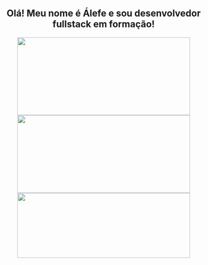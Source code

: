## <div align="center"> Olá! Meu nome é Álefe e sou desenvolvedor fullstack em formação!
</div>
<div align="center">
<img height="180em" width="400em" src="https://github-readme-stats.vercel.app/api/top-langs/?username=Alephmihaelis&layout=compact&langs_count=7&theme=github_dark"/><img height="180em" width="400em" src="https://github-readme-stats.vercel.app/api?username=Alephmihaelis&show_icons=true&theme=github_dark&include_all_commits=true&count_private=true"/>
<a href="https://git.io/streak-stats"><img height="150em" width="400em" src="https://streak-stats.demolab.com?user=Alephmihaelis&theme=dark&date_format=j%20M%5B%20Y%5D"/></a>
